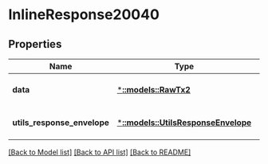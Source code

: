 # InlineResponse20040

## Properties
Name | Type | Description | Notes
------------ | ------------- | ------------- | -------------
**data** | [***::models::RawTx2**](RawTx2.md) |  | [optional] [default to null]
**utils_response_envelope** | [***::models::UtilsResponseEnvelope**](utils.ResponseEnvelope.md) |  | [optional] [default to null]

[[Back to Model list]](../README.md#documentation-for-models) [[Back to API list]](../README.md#documentation-for-api-endpoints) [[Back to README]](../README.md)


